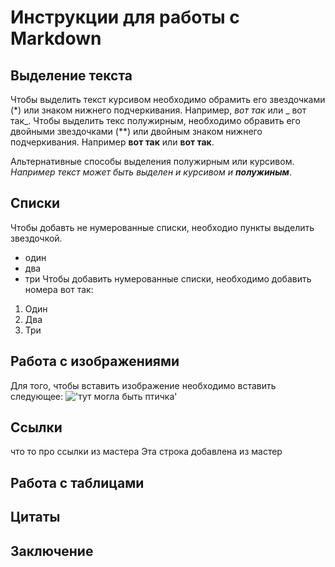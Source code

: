 # Инструкции для работы с Markdown
## Выделение текста
Чтобы выделить текст курсивом  необходимо обрамить его звездочками (*) или знаком нижнего подчеркивания. Например, *вот так* или _ вот так_.
Чтобы выделить текс полужирным, необходимо обравить его двойными звездочками (**) или двойным знаком нижнего подчеркивания. Например **вот так** или __вот так__.

Альтернативные способы выделения полужирным или курсивом. _Например текст может быть выделен и курсивом и **полужиным**_. 
## Списки
Чтобы добавть не нумерованные списки, необходио пункты выделить звездочкой.
* один
* два
* три
Чтобы добавить нумерованные списки, необходимо добавить номера вот так:
1. Один
2. Два
3. Три

## Работа с изображениями
Для того, чтобы вставить изображение необходимо вставить следующее: !['тут могла быть птичка'](bird.jpg)
## Ссылки
что то про ссылки из мастера
Эта строка добавлена из мастер 

## Работа с таблицами
## Цитаты
## Заключение